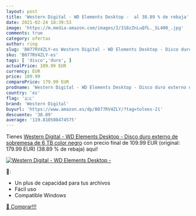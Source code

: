 ```yaml
---
layout: post
title: 'Western Digital - WD Elements Desktop -  al 38.89 % de rebaja'
date: 2021-02-24 18:39:53
image: 'https://m.media-amazon.com/images/I/318zZnLuQfL._SL400_.jpg'
comments: true
category: ofertas
author: ring
slug: 'B077RV4ZLY-es Western Digital - WD Elements Desktop - Disco duro externo...'
sku: 'B077RV4ZLY-es'
tags: [ 'disco','duro', ]
actualPrice: 109.99 EUR
currency: EUR
price: 109.99
comparePrice: 179.99 EUR
prodname: 'Western Digital - WD Elements Desktop - Disco duro externo de sobremesa de 6 TB  color negro'
country: 'es'
flag: '🇪🇸'
brand: 'Western Digital'
buyurl: 'https://www.amazon.es/dp/B077RV4ZLY/?tag=tolees-21'
descuento: '38.89'
average: '119.810508474575'
---
```


Tienes [Western Digital - WD Elements Desktop - Disco duro externo de sobremesa de 6 TB  color negro](https://www.amazon.es/dp/B077RV4ZLY/?tag=tolees-21) con precio final de  109.99 EUR (original: 179.99 EUR) (38.89 %  de rebaja) aqui!

[![Western Digital - WD Elements Desktop - ](https://m.media-amazon.com/images/I/318zZnLuQfL._SL400_.jpg)](https://www.amazon.es/dp/B077RV4ZLY/?tag=tolees-21)

🔎:

- Un plus de capacidad para tus archivos
- Fácil uso
- Compatible Windows

[🛒 Comprar!!!](https://www.amazon.es/dp/B077RV4ZLY/?tag=tolees-21)
